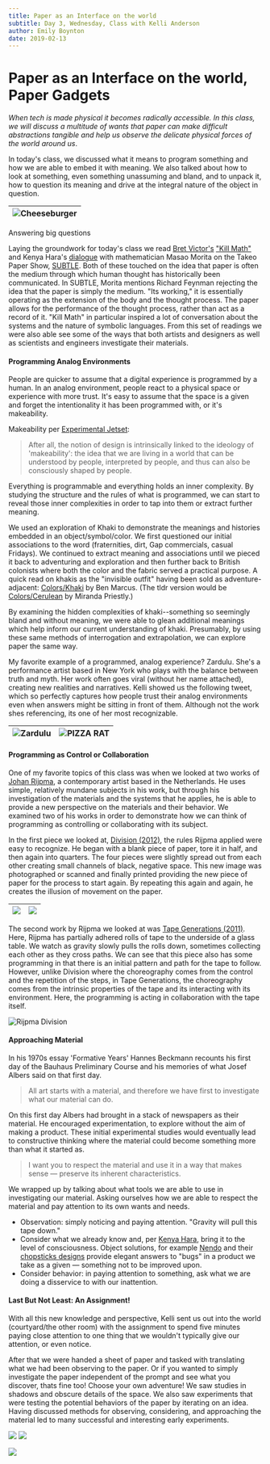 ```yaml
---
title: Paper as an Interface on the world
subtitle: Day 3, Wednesday, Class with Kelli Anderson
author: Emily Boynton
date: 2019-02-13
---
```


# Paper as an Interface on the world, Paper Gadgets

_When tech is made physical it becomes radically accessible. In this class, we will discuss a multitude of wants that paper can make difficult abstractions tangible and help us observe the delicate physical forces of the world around us_.

In today's class, we discussed what it means to program something and how we are able to embed it with meaning. We also talked about how to look at something, even something unassuming and bland, and to unpack it, how to question its meaning and drive at the integral nature of the object in question.

![Cheeseburger](images/cheeseburger.jpg) |  
:-----------------------------:|
Answering big questions

Laying the groundwork for today's class we read [Bret Victor's](http://worrydream.com/cv/) ["Kill Math"](http://worrydream.com/KillMath/) and Kenya Hara's [dialogue](http://www.takeo.co.jp/en/news/detail/000909.html) with mathematician Masao Morita on the Takeo Paper Show, [SUBTLE](https://www.ndc.co.jp/hara/en/works/2018/04/subtle2018.html). Both of these touched on the idea that paper is often the medium through which human thought has historically been communicated. In SUBTLE, Morita mentions Richard Feynman rejecting the idea that the paper is simply the medium. "Its working," it is essentially operating as the extension of the body and the thought process. The paper allows for the performance of the thought process, rather than act as a record of it. "Kill Math" in particular inspired a lot of conversation about the systems and the nature of symbolic languages. From this set of readings we were also able see some of the ways that both artists and designers as well as scientists and engineers investigate their materials.


#### Programming Analog Environments

People are quicker to assume that a digital experience is programmed by a human. In an analog environment, people react to a physical space or experience with more trust. It's easy to assume that the space is a given and forget the intentionality it has been programmed with, or it's makeability.

Makeability per [Experimental Jetset](https://www.experimentaljetset.nl/archive/design-ideology):

>After all, the notion of design is intrinsically linked to the ideology of 'makeability': the idea that we are living in a world that can be understood by people, interpreted by people, and thus can also be consciously shaped by people.

Everything is programmable and everything holds an inner complexity. By studying the structure and the rules of what is programmed, we can start to reveal those inner complexities in order to tap into them or extract further meaning. 

We used an exploration of Khaki to demonstrate the meanings and histories embedded in an object/symbol/color. We first questioned our initial associations to the word (fraternities, dirt, Gap commercials, casual Fridays). We continued to extract meaning and associations until we pieced it back to adventuring and exploration and then further back to British colonists where both the color and the fabric served a practical purpose. A quick read on khakis as the "invisible outfit" having been sold as adventure-adjacent: [Colors/Khaki](http://www.cabinetmagazine.org/issues/13/khaki.php) by Ben Marcus. (The tldr version would be [Colors/Cerulean](https://www.youtube.com/watch?v=vL-KQij0I8I) by Miranda Priestly.)

By examining the hidden complexities of khaki--something so seemingly bland and without meaning, we were able to glean additional meanings which help inform our current understanding of khaki. Presumably, by using these same methods of interrogation and extrapolation, we can explore paper the same way.

My favorite example of a programmed, analog experience? Zardulu. She's a performance artist based in New York who plays with the balance between truth and myth. Her work often goes viral (without her name attached), creating new realities and narratives. Kelli showed us the following tweet, which so perfectly captures how people trust their analog environments even when answers might be sitting in front of them. Although not the work shes referencing, its one of her most recognizable.

![Zardulu](images/zardulu.jpg) |  ![PIZZA RAT](images/pizza_rat.gif)
:-----------------------------:|:-------------------------:


#### Programming as Control or Collaboration
One of my favorite topics of this class was when we looked at two works of [Johan Rijpma](http://www.johanrijpma.nl/), a contemporary artist based in the Netherlands. He uses simple, relatively mundane subjects in his work, but through his investigation of the materials and the systems that he applies, he is able to provide a new perspective on the materials and their behavior. We examined two of his works in order to demonstrate how we can think of programming as controlling or collaborating with its subject.


In the first piece we looked at, [Division (2012)](https://vimeo.com/42340098), the rules Rijpma applied were easy to recognize. He began with a blank piece of paper, tore it in half, and then again into quarters. The four pieces were slightly spread out from each other creating small channels of black, negative space. This new image was photographed or scanned and finally printed providing the new piece of paper for the process to start again. By repeating this again and again, he creates the illusion of movement on the paper.

![](images/rijpma_division_1.gif)  |  ![](images/rijpma_division_2.gif)
:---------------------------------:|:-------------------------:

The second work by Rijpma we looked at was [Tape Generations (2011)](https://vimeo.com/42340098). Here, Rijpma has partially adhered rolls of tape to the underside of a glass table. We watch as gravity slowly pulls the rolls down, sometimes collecting each other as they cross paths. We can see that this piece also has some programming in that there is an initial pattern and path for the tape to follow. However, unlike Division where the choreography comes from the control and the repetition of the steps, in Tape Generations, the choreography comes from the intrinsic properties of the tape and its interacting with its environment. Here, the programming is acting in collaboration with the tape itself.

![Rijpma Division](images/rijpma_tape_generations.gif)


#### Approaching Material

In his 1970s essay 'Formative Years' Hannes Beckmann recounts his first day of the Bauhaus Preliminary Course and his memories of what Josef Albers said on that first day.

>All art starts with a material, and therefore we have first to investigate what our material can do.

On this first day Albers had brought in a stack of newspapers as their material. He encouraged experimentation, to explore without the aim of making a product. These initial experimental studies would eventually lead to constructive thinking where the material could become something more than what it started as.

>I want you to respect the material and use it in a way that makes sense &mdash; preserve its inherent characteristics.

We wrapped up by talking about what tools we are able to use in investigating our material. Asking ourselves how we are able to respect the material and pay attention to its own wants and needs.

- Observation: simply noticing and paying attention. "Gravity will pull this tape down."
- Consider what we already know and, per [Kenya Hara](https://www.ndc.co.jp/hara/en/), bring it to the level of consciousness. Object solutions, for example [Nendo](http://www.nendo.jp/en/release/2019/) and their [chopsticks designs](http://www.nendo.jp/en/works/chopsticks-collection-2/rassen/?egenre) provide elegant answers to "bugs" in a product we take as a given &mdash; something not to be improved upon.
- Consider behavior: in paying attention to something, ask what we are doing a disservice to with our inattention.


#### Last But Not Least: An Assignment!

With all this new knowledge and perspective, Kelli sent us out into the world (courtyard/the other room) with the assignment to spend five minutes paying close attention to one thing that we wouldn't typically give our attention, or even notice.

After that we were handed a sheet of paper and tasked with translating what we had been observing to the paper. Or if you wanted to simply investigate the paper independent of the prompt and see what you discover, thats fine too! Choose your own adventure! We saw studies in shadows and obscure details of the space. We also saw experiments that were testing the potential behaviors of the paper by iterating on an idea. Having discussed methods for observing, considering, and approaching the material led to many successful and interesting early experiments.

![](images/spirals.gif)   ![](images/kelli.gif)  


![](images/shadows.jpg)